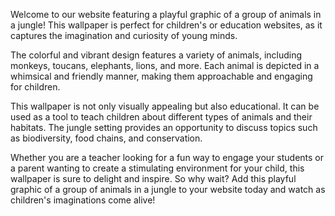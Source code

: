 <!--
Write me content for website with wallpaper "A playful graphic of a group of animals in a jungle for a children's or education website"
-->

<!--font:Poppins-->

Welcome to our website featuring a playful graphic of a group of animals in a jungle! This wallpaper is perfect for children's or education websites, as it captures the imagination and curiosity of young minds.

The colorful and vibrant design features a variety of animals, including monkeys, toucans, elephants, lions, and more. Each animal is depicted in a whimsical and friendly manner, making them approachable and engaging for children.

This wallpaper is not only visually appealing but also educational. It can be used as a tool to teach children about different types of animals and their habitats. The jungle setting provides an opportunity to discuss topics such as biodiversity, food chains, and conservation.

Whether you are a teacher looking for a fun way to engage your students or a parent wanting to create a stimulating environment for your child, this wallpaper is sure to delight and inspire. So why wait? Add this playful graphic of a group of animals in a jungle to your website today and watch as children's imaginations come alive!
